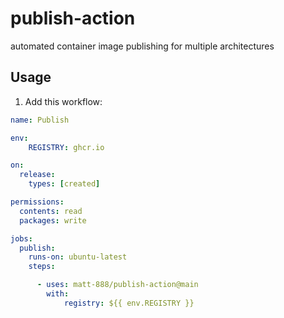 # publish-action

automated container image publishing for multiple architectures

## Usage

1. Add this workflow:

```yaml
name: Publish

env:
    REGISTRY: ghcr.io

on:
  release:
    types: [created]

permissions:
  contents: read
  packages: write

jobs:
  publish:
    runs-on: ubuntu-latest
    steps:

      - uses: matt-888/publish-action@main
        with:
            registry: ${{ env.REGISTRY }}
```
